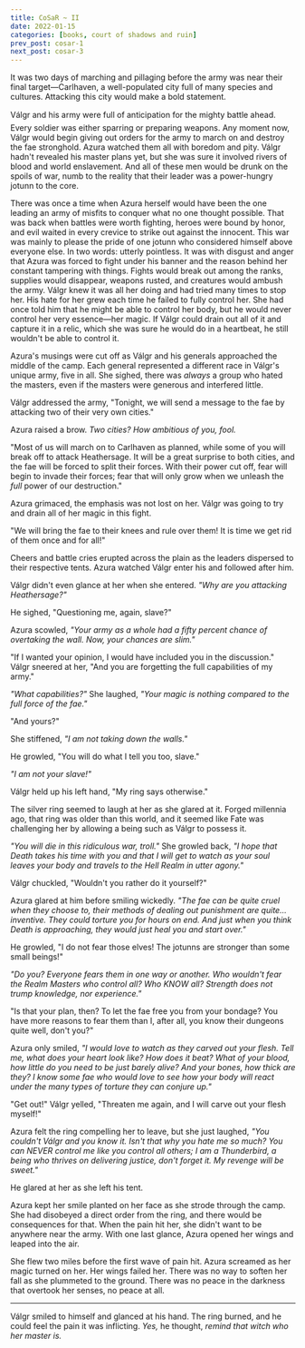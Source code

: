 ```yaml
---
title: CoSaR ~ II
date: 2022-01-15
categories: [books, court of shadows and ruin]
prev_post: cosar-1
next_post: cosar-3
---
```

It was two days of marching and pillaging before the army was near their final target—Carlhaven, a well-populated city full of many species and cultures. Attacking this city would make a bold statement.
<!-- more -->
Válgr and his army were full of anticipation for the mighty battle ahead. Every soldier was either sparring or preparing weapons. Any moment now, Válgr would begin giving out orders for the army to march on and destroy the fae stronghold. Azura watched them all with boredom and pity. Válgr hadn't revealed his master plans yet, but she was sure it involved rivers of blood and world enslavement. And all of these men would be drunk on the spoils of war, numb to the reality that their leader was a power-hungry jotunn to the core.

There was once a time when Azura herself would have been the one leading an army of misfits to conquer what no one thought possible. That was back when battles were worth fighting, heroes were bound by honor, and evil waited in every crevice to strike out against the innocent. This war was mainly to please the pride of one jotunn who considered himself above everyone else. In two words: utterly pointless. It was with disgust and anger that Azura was forced to fight under his banner and the reason behind her constant tampering with things. Fights would break out among the ranks, supplies would disappear, weapons rusted, and creatures would ambush the army. Válgr knew it was all her doing and had tried many times to stop her. His hate for her grew each time he failed to fully control her. She had once told him that he might be able to control her body, but he would never control her very essence—her magic. If Válgr could drain out all of it and capture it in a relic, which she was sure he would do in a heartbeat, he still wouldn't be able to control it.

Azura's musings were cut off as Válgr and his generals approached the middle of the camp. Each general represented a different race in Válgr's unique army, five in all. She sighed, there was _always_ a group who hated the masters, even if the masters were generous and interfered little.

Válgr addressed the army, "Tonight, we will send a message to the fae by attacking two of their very own cities."

Azura raised a brow. _Two cities? How ambitious of you, fool._

"Most of us will march on to Carlhaven as planned, while some of you will break off to attack Heathersage. It will be a great surprise to both cities, and the fae will be forced to split their forces. With their power cut off, fear will begin to invade their forces; fear that will only grow when we unleash the _full_ power of our destruction."

Azura grimaced, the emphasis was not lost on her. Válgr was going to try and drain all of her magic in this fight.

"We will bring the fae to their knees and rule over them! It is time we get rid of them once and for all!"

Cheers and battle cries erupted across the plain as the leaders dispersed to their respective tents. Azura watched Válgr enter his and followed after him.

Válgr didn't even glance at her when she entered. _"Why are you attacking Heathersage?"_

He sighed, "Questioning me, again, slave?"

Azura scowled, _"Your army as a whole had a fifty percent chance of overtaking the wall. Now, your chances are slim."_

"If I wanted your opinion, I would have included you in the discussion." Válgr sneered at her, "And you are forgetting the full capabilities of my army."

_"What capabilities?"_ She laughed, _"Your magic is nothing compared to the full force of the fae."_

"And yours?"

She stiffened, _"I am not taking down the walls."_

He growled, "You will do what I tell you too, slave."

_"I am not your slave!"_

Válgr held up his left hand, "My ring says otherwise."

The silver ring seemed to laugh at her as she glared at it. Forged millennia ago, that ring was older than this world, and it seemed like Fate was challenging her by allowing a being such as Válgr to possess it.

_"You will die in this ridiculous war, troll."_ She growled back, _"I hope that Death takes his time with you and that I will get to watch as your soul leaves your body and travels to the Hell Realm in utter agony."_

Válgr chuckled, "Wouldn't you rather do it yourself?"

Azura glared at him before smiling wickedly. _"The fae can be quite cruel when they choose to, their methods of dealing out punishment are quite... inventive. They could torture you for hours on end. And just when you think Death is approaching, they would just heal you and start over."_

He growled, "I do not fear those elves! The jotunns are stronger than some small beings!"

_"Do you? Everyone fears them in one way or another. Who wouldn't fear the Realm Masters who control all? Who KNOW all? Strength does not trump knowledge, nor experience."_

"Is that your plan, then? To let the fae free you from your bondage? You have more reasons to fear them than I, after all, you know their dungeons quite well, don't you?"

Azura only smiled, _"I would love to watch as they carved out your flesh. Tell me, what does your heart look like? How does it beat? What of your blood, how little do you need to be just barely alive? And your bones, how thick are they? I know some fae who would love to see how your body will react under the many types of torture they can conjure up."_

"Get out!" Válgr yelled, "Threaten me again, and I will carve out your flesh myself!"

Azura felt the ring compelling her to leave, but she just laughed, _"You couldn't Válgr and you know it. Isn't that why you hate me so much? You can NEVER control me like you control all others; I am a Thunderbird, a being who thrives on delivering justice, don't forget it. My revenge will be sweet."_

He glared at her as she left his tent.

Azura kept her smile planted on her face as she strode through the camp. She had disobeyed a direct order from the ring, and there would be consequences for that. When the pain hit her, she didn't want to be anywhere near the army. With one last glance, Azura opened her wings and leaped into the air.

She flew two miles before the first wave of pain hit. Azura screamed as her magic turned on her. Her wings failed her. There was no way to soften her fall as she plummeted to the ground. There was no peace in the darkness that overtook her senses, no peace at all.

---

Válgr smiled to himself and glanced at his hand. The ring burned, and he could feel the pain it was inflicting. _Yes,_ he thought, _remind that witch who her master is._
